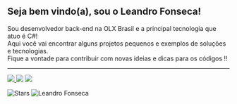 ## Seja bem vindo(a), sou o Leandro Fonseca!

<p> Sou desenvolvedor back-end na OLX Brasil e a principal tecnologia que atuo é C#!
<br/> 
  Aqui você vai encontrar alguns projetos pequenos e exemplos de soluções e tecnologias. 
<br/> 
Fique a vontade para contribuir com novas ideias e dicas para os códigos !!

</p>

<hr>

<p align="left">
  <a href="https://github.com/leandrofonseca-ti" alt="GitHub">
 <img src="https://img.shields.io/static/v1?label=Overview&message=Leandro Fonseca&color=000&logo=GitHub"/>
</a>
  
  <a href="mailto:leandrofonseca.ti@gmail.com" alt="Gmail">
  <img src="https://img.shields.io/badge/-Gmail-FF0000?style=flat-square&labelColor=FF0000&logo=gmail&logoColor=white&link=LINK-DO-SEU-GMAIL" /></a>
 
  <a href="https://www.linkedin.com/in/leandrofonseca/" alt="LinkedIn">
  <img src="https://img.shields.io/badge/-Linkedin-0e76a8?style=flat-square&logo=Linkedin&logoColor=white&link=leandrofonseca" /></a> 
</p>


  ![Stars](https://github-readme-stats.vercel.app/api?username=leandrofonseca-ti&show_icons=true&locale=en&count_private=true&hide_rank=true&custom_title=My%20GitHub%20Stats&disable_animations=false&theme=tokyonight)
  ![Leandro Fonseca](https://github-readme-streak-stats.herokuapp.com/?user=leandrofonseca-ti&theme=tokyonight) 
  
   
<br>

 

<!--

<a href="https://github.com/Gurupreet">
  <img align="center" src="https://github-readme-stats.vercel.app/api/top-langs/?username=leandrofonseca-ti&theme=dracula&hide_langs_below=1" />
</a>

<a href="https://github.com/Gurupreet">
 <img align="center" src="https://github-readme-stats.vercel.app/api?username=vanessaswerts&show_icons=true&theme=dracula&line_height=27" alt="**SEU NOME** github stats"/>
</a> 


## Informações sobre minha conta GitHub

![GitHub Stats](https://github-readme-stats.vercel.app/api?username=leandrofonseca-ti&show_icons=true)



### Experiência de trabalho

Na visão geral abaixo você encontrará minha experiência de trabalho mais recente:

[<img align="left" height="94px" width="94px" alt="Warpnet" src="https://www.spacex.com/static/images/share.jpg"/>](https://www.spacex.com/)

**Software Engineer** \
[**SpaceX**](https://www.spacex.com/) • Full-time \
Linguagens & Tecnologias: `Python`, `Django`, `C++`, `JavaScript`, `GoLang`, `SaltStack`,\
Projetos em destaque: [Rocket](https://www.spacex.com/), [Marte](<https://pt.wikipedia.org/wiki/Marte_(planeta)>)
<br/>

[<img align="left" height="94px" width="94px" alt="Rocketseat" src="https://yt3.ggpht.com/ytc/AKedOLQkXnYChXAHOeBQLzwhk1_BHYgUXs6ITQOakoeNoQ=s900-c-k-c0x00ffffff-no-rj"/>](https://rocketseat.com.br/)

**Frot-end Developer (Jr)** \
[**Rocketseat**](https://rocketseat.com.br/) • Contract \
Linguagens & Tecnologias: `JavaScript`, `Node`, `React`\
Projetos em destaque: [Ignite](), [Bootcamp]()
<br/>

[<img align="left" height="94px" width="94px" alt="Nubank" src="https://nubank.com.br/images/nu-icon.png?v=2"/>](https://nubank.com.br/)

**Software Engineer** \
[**Nubank**](https://nubank.com.br/) • Contract \
Linguagens & Tecnologias: `React Native`, `Node`, `Swift`, `Kotlin`, `OpenShift` \
Projetos em destaque: [App](https://nubank.com.br/)
<br/>
<br/>

Por favor, encontre-me no [LinkedIn](https://www.linkedin.com/in/put-here-your-username/) para uma descrição mais detalhada da minha experiência de trabalho, educação e certificação.

-->
